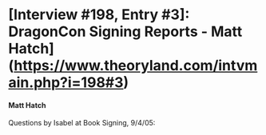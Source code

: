 # [Interview #198, Entry #3]: DragonCon Signing Reports - Matt Hatch](https://www.theoryland.com/intvmain.php?i=198#3)

#### Matt Hatch

Questions by Isabel at Book Signing, 9/4/05:

